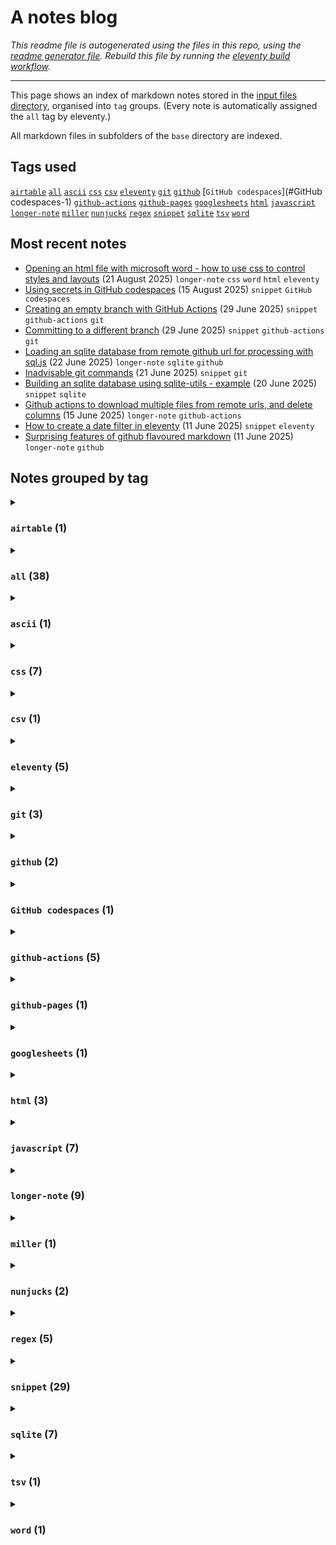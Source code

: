# A notes blog

_This readme file is autogenerated using the files in this repo, using the [readme generator file](/base/create-readme.md). Rebuild this file by running the [eleventy build workflow](https://github.com/aewshopping/repo-blog/actions/workflows/eleventy-build.yaml)._

---

This page shows an index of markdown notes stored in the [input files directory](/base/), organised into `tag` groups. (Every note is automatically assigned the `all` tag by eleventy.)

All markdown files in subfolders of the `base` directory are indexed.

## Tags used

[`airtable`](#airtable-1)&#8197;[`all`](#all-38)&#8197;[`ascii`](#ascii-1)&#8197;[`css`](#css-7)&#8197;[`csv`](#csv-1)&#8197;[`eleventy`](#eleventy-5)&#8197;[`git`](#git-3)&#8197;[`github`](#github-2)&#8197;[`GitHub codespaces`](#GitHub codespaces-1)&#8197;[`github-actions`](#github-actions-5)&#8197;[`github-pages`](#github-pages-1)&#8197;[`googlesheets`](#googlesheets-1)&#8197;[`html`](#html-3)&#8197;[`javascript`](#javascript-7)&#8197;[`longer-note`](#longer-note-9)&#8197;[`miller`](#miller-1)&#8197;[`nunjucks`](#nunjucks-2)&#8197;[`regex`](#regex-5)&#8197;[`snippet`](#snippet-29)&#8197;[`sqlite`](#sqlite-7)&#8197;[`tsv`](#tsv-1)&#8197;[`word`](#word-1)&#8197;

## Most recent notes
- [Opening an html file with microsoft word - how to use css to control styles and layouts](./base/notes/html-to-word.md) (21 August 2025) `longer-note` `css` `word` `html` `eleventy`
- [Using secrets in GitHub codespaces](./base/snippets/github-codespaces-secrets.md) (15 August 2025) `snippet` `GitHub codespaces`
- [Creating an empty branch with GitHub Actions](./base/snippets/orphan-branch.md) (29 June 2025) `snippet` `github-actions` `git`
- [Committing to a different branch](./base/snippets/commit-to-alt-branch.md) (29 June 2025) `snippet` `github-actions` `git`
- [Loading an sqlite database from remote github url for processing with sql.js](./base/notes/load-sqlite-from-gh.md) (22 June 2025) `longer-note` `sqlite` `github`
- [Inadvisable git commands](./base/snippets/inadvisable-git.md) (21 June 2025) `snippet` `git`
- [Building an sqlite database using sqlite-utils - example](./base/snippets/sqlite-utils-build-db-example.md) (20 June 2025) `snippet` `sqlite`
- [Github actions to download multiple files from remote urls, and delete columns](./base/notes/github-workflow-csv-tsv-manipulate.md) (15 June 2025) `longer-note` `github-actions`
- [How to create a date filter in eleventy](./base/snippets/eleventy-date-filter.md) (11 June 2025) `snippet` `eleventy`
- [Surprising features of github flavoured markdown](./base/notes/github-flavoured-markdown-surprises.md) (11 June 2025) `longer-note` `github`

## Notes grouped by tag

<details>
<summary>

### `airtable` (1)</summary>
- [Regex is implemented differently in different contexts](./base/snippets/regex-different-implementations.md) (11 January 2025) `snippet` `regex` `airtable`
---
</details>
<details>
<summary>

### `all` (38)</summary>
- [Opening an html file with microsoft word - how to use css to control styles and layouts](./base/notes/html-to-word.md) (21 August 2025) `longer-note` `css` `word` `html` `eleventy`
- [Using secrets in GitHub codespaces](./base/snippets/github-codespaces-secrets.md) (15 August 2025) `snippet` `GitHub codespaces`
- [Creating an empty branch with GitHub Actions](./base/snippets/orphan-branch.md) (29 June 2025) `snippet` `github-actions` `git`
- [Committing to a different branch](./base/snippets/commit-to-alt-branch.md) (29 June 2025) `snippet` `github-actions` `git`
- [Loading an sqlite database from remote github url for processing with sql.js](./base/notes/load-sqlite-from-gh.md) (22 June 2025) `longer-note` `sqlite` `github`
- [Inadvisable git commands](./base/snippets/inadvisable-git.md) (21 June 2025) `snippet` `git`
- [Building an sqlite database using sqlite-utils - example](./base/snippets/sqlite-utils-build-db-example.md) (20 June 2025) `snippet` `sqlite`
- [Github actions to download multiple files from remote urls, and delete columns](./base/notes/github-workflow-csv-tsv-manipulate.md) (15 June 2025) `longer-note` `github-actions`
- [How to create a date filter in eleventy](./base/snippets/eleventy-date-filter.md) (11 June 2025) `snippet` `eleventy`
- [Surprising features of github flavoured markdown](./base/notes/github-flavoured-markdown-surprises.md) (11 June 2025) `longer-note` `github`
- [How to commit files in GitHub actions](./base/snippets/commit-files-gh-actions.md) (10 June 2025) `snippet` `github-actions`
- [Drawing ASCII folder tree diagram](./base/snippets/create-folder-tree-in-ascii.md) (9 June 2025) `snippet` `ascii`
- [Render a list of all tags in eleventy](./base/notes/eleventy-iterate-tags.md) (8 June 2025) `longer-note` `eleventy` `nunjucks`
- [Auto generating an index readme file from files in a repo](./base/notes/eleventy-generate-readme-from-repo-files.md) (8 June 2025) `longer-note` `eleventy`
- [Loading Miller in github actions or codespaces terminal](./base/snippets/loading-miller-in-terminal-or-actions.md) (5 June 2025) `snippet` `miller` `github-actions`
- [How to serve static sites in GitHub pages](./base/notes/eleventy-github-pages-options.md) (5 May 2025) `longer-note` `github-pages`
- [css paragraph text height](./base/snippets/css-para-height.md) (31 March 2025) `snippet` `css`
- [focus-visible is a good way to register focus state](./base/snippets/focus-visible-for-focus.md) (30 January 2025) `snippet` `css`
- [Tweaking colour to some other colour in css](./base/snippets/css-tweak-colour.md) (30 January 2025) `snippet` `css`
- [Simple colour mode option in css with has selector](./base/snippets/simple-colour-mode-with-has-css.md) (28 January 2025) `snippet` `css`
- [How to set top left bottom right in css with one inset property](./base/snippets/inset-css-property.md) (27 January 2025) `snippet` `css`
- [How to style html details elements with css](./base/snippets/styling-details-element-css.md) (26 January 2025) `snippet` `css` `html`
- [matchAll output from javascript is like this](./base/snippets/matchall-array-output.md) (23 January 2025) `snippet` `regex` `javascript`
- [How to use regex to capture tags and taxonomies](./base/snippets/regex-get-tags-and-taxonomies.md) (21 January 2025) `snippet` `regex`
- [How to use &quot;For loops&quot; to access values in JavaScript object and arrays](./base/notes/loops-javascript-objects-and-arrays.md) (21 January 2025) `longer-note` `javascript`
- [How to find all instances of match pattern in regex using JavaScript](./base/snippets/find-all-match-regex.md) (20 January 2025) `snippet` `regex` `javascript`
- [How to output a json file from a raw json object with eleventy](./base/snippets/json-file-from-eleventy.md) (19 January 2025) `snippet` `eleventy` `nunjucks` `javascript`
- [How to us regex to wrap text paragraphs in &lt;p&gt; tags](./base/snippets/regex-wrap-para.md) (17 January 2025) `snippet` `regex` `javascript`
- [JavaScript find in string method returns -1 if no match found](./base/snippets/js-find-string-result.md) (15 January 2025) `snippet` `javascript`
- [You can select a random row from an sqlite table but there are faster and slower ways to do it](./base/snippets/select-random-row-sqlit.md) (14 January 2025) `snippet` `sqlite`
- [Links with text fragments can link to specific text on a webpage](./base/notes/html-text-frags.md) (13 January 2025) `longer-note` `html` `javascript`
- [Regex is implemented differently in different contexts](./base/snippets/regex-different-implementations.md) (11 January 2025) `snippet` `regex` `airtable`
- [You can use a map function together with lambda function in Googlesheets to apply a formula to every cell in an array](./base/snippets/googlesheets-lambda-function.md) (10 January 2025) `snippet` `googlesheets`
- [csv files cannot contain line breaks in a field entry](./base/snippets/csv-no-line-breaks-in-cell.md) (10 January 2025) `snippet` `csv` `tsv`
- [You can&#39;t change column names in a table in SQLite unless you have version greater than 3.25.0](./base/snippets/sqlite-rename-column-challenge.md) (9 January 2025) `snippet` `sqlite`
- [You can&#39;t change the type of a column in sqlite, you have to create a new table with the column type you want and copy it across](./base/snippets/sqlite-cant-change-column-type.md) (9 January 2025) `snippet` `sqlite`
- [There is no date type in SQLite](./base/snippets/sqlite-no-date-type.md) (8 January 2025) `snippet` `sqlite`
- [SQLite is loosely typed ie pretty much any type of data can go in any column](./base/snippets/sqlite-is-loosely-typed.md) (8 January 2025) `snippet` `sqlite`
---
</details>
<details>
<summary>

### `ascii` (1)</summary>
- [Drawing ASCII folder tree diagram](./base/snippets/create-folder-tree-in-ascii.md) (9 June 2025) `snippet` `ascii`
---
</details>
<details>
<summary>

### `css` (7)</summary>
- [Opening an html file with microsoft word - how to use css to control styles and layouts](./base/notes/html-to-word.md) (21 August 2025) `longer-note` `css` `word` `html` `eleventy`
- [css paragraph text height](./base/snippets/css-para-height.md) (31 March 2025) `snippet` `css`
- [focus-visible is a good way to register focus state](./base/snippets/focus-visible-for-focus.md) (30 January 2025) `snippet` `css`
- [Tweaking colour to some other colour in css](./base/snippets/css-tweak-colour.md) (30 January 2025) `snippet` `css`
- [Simple colour mode option in css with has selector](./base/snippets/simple-colour-mode-with-has-css.md) (28 January 2025) `snippet` `css`
- [How to set top left bottom right in css with one inset property](./base/snippets/inset-css-property.md) (27 January 2025) `snippet` `css`
- [How to style html details elements with css](./base/snippets/styling-details-element-css.md) (26 January 2025) `snippet` `css` `html`
---
</details>
<details>
<summary>

### `csv` (1)</summary>
- [csv files cannot contain line breaks in a field entry](./base/snippets/csv-no-line-breaks-in-cell.md) (10 January 2025) `snippet` `csv` `tsv`
---
</details>
<details>
<summary>

### `eleventy` (5)</summary>
- [Opening an html file with microsoft word - how to use css to control styles and layouts](./base/notes/html-to-word.md) (21 August 2025) `longer-note` `css` `word` `html` `eleventy`
- [How to create a date filter in eleventy](./base/snippets/eleventy-date-filter.md) (11 June 2025) `snippet` `eleventy`
- [Render a list of all tags in eleventy](./base/notes/eleventy-iterate-tags.md) (8 June 2025) `longer-note` `eleventy` `nunjucks`
- [Auto generating an index readme file from files in a repo](./base/notes/eleventy-generate-readme-from-repo-files.md) (8 June 2025) `longer-note` `eleventy`
- [How to output a json file from a raw json object with eleventy](./base/snippets/json-file-from-eleventy.md) (19 January 2025) `snippet` `eleventy` `nunjucks` `javascript`
---
</details>
<details>
<summary>

### `git` (3)</summary>
- [Creating an empty branch with GitHub Actions](./base/snippets/orphan-branch.md) (29 June 2025) `snippet` `github-actions` `git`
- [Committing to a different branch](./base/snippets/commit-to-alt-branch.md) (29 June 2025) `snippet` `github-actions` `git`
- [Inadvisable git commands](./base/snippets/inadvisable-git.md) (21 June 2025) `snippet` `git`
---
</details>
<details>
<summary>

### `github` (2)</summary>
- [Loading an sqlite database from remote github url for processing with sql.js](./base/notes/load-sqlite-from-gh.md) (22 June 2025) `longer-note` `sqlite` `github`
- [Surprising features of github flavoured markdown](./base/notes/github-flavoured-markdown-surprises.md) (11 June 2025) `longer-note` `github`
---
</details>
<details>
<summary>

### `GitHub codespaces` (1)</summary>
- [Using secrets in GitHub codespaces](./base/snippets/github-codespaces-secrets.md) (15 August 2025) `snippet` `GitHub codespaces`
---
</details>
<details>
<summary>

### `github-actions` (5)</summary>
- [Creating an empty branch with GitHub Actions](./base/snippets/orphan-branch.md) (29 June 2025) `snippet` `github-actions` `git`
- [Committing to a different branch](./base/snippets/commit-to-alt-branch.md) (29 June 2025) `snippet` `github-actions` `git`
- [Github actions to download multiple files from remote urls, and delete columns](./base/notes/github-workflow-csv-tsv-manipulate.md) (15 June 2025) `longer-note` `github-actions`
- [How to commit files in GitHub actions](./base/snippets/commit-files-gh-actions.md) (10 June 2025) `snippet` `github-actions`
- [Loading Miller in github actions or codespaces terminal](./base/snippets/loading-miller-in-terminal-or-actions.md) (5 June 2025) `snippet` `miller` `github-actions`
---
</details>
<details>
<summary>

### `github-pages` (1)</summary>
- [How to serve static sites in GitHub pages](./base/notes/eleventy-github-pages-options.md) (5 May 2025) `longer-note` `github-pages`
---
</details>
<details>
<summary>

### `googlesheets` (1)</summary>
- [You can use a map function together with lambda function in Googlesheets to apply a formula to every cell in an array](./base/snippets/googlesheets-lambda-function.md) (10 January 2025) `snippet` `googlesheets`
---
</details>
<details>
<summary>

### `html` (3)</summary>
- [Opening an html file with microsoft word - how to use css to control styles and layouts](./base/notes/html-to-word.md) (21 August 2025) `longer-note` `css` `word` `html` `eleventy`
- [How to style html details elements with css](./base/snippets/styling-details-element-css.md) (26 January 2025) `snippet` `css` `html`
- [Links with text fragments can link to specific text on a webpage](./base/notes/html-text-frags.md) (13 January 2025) `longer-note` `html` `javascript`
---
</details>
<details>
<summary>

### `javascript` (7)</summary>
- [matchAll output from javascript is like this](./base/snippets/matchall-array-output.md) (23 January 2025) `snippet` `regex` `javascript`
- [How to use &quot;For loops&quot; to access values in JavaScript object and arrays](./base/notes/loops-javascript-objects-and-arrays.md) (21 January 2025) `longer-note` `javascript`
- [How to find all instances of match pattern in regex using JavaScript](./base/snippets/find-all-match-regex.md) (20 January 2025) `snippet` `regex` `javascript`
- [How to output a json file from a raw json object with eleventy](./base/snippets/json-file-from-eleventy.md) (19 January 2025) `snippet` `eleventy` `nunjucks` `javascript`
- [How to us regex to wrap text paragraphs in &lt;p&gt; tags](./base/snippets/regex-wrap-para.md) (17 January 2025) `snippet` `regex` `javascript`
- [JavaScript find in string method returns -1 if no match found](./base/snippets/js-find-string-result.md) (15 January 2025) `snippet` `javascript`
- [Links with text fragments can link to specific text on a webpage](./base/notes/html-text-frags.md) (13 January 2025) `longer-note` `html` `javascript`
---
</details>
<details>
<summary>

### `longer-note` (9)</summary>
- [Opening an html file with microsoft word - how to use css to control styles and layouts](./base/notes/html-to-word.md) (21 August 2025) `longer-note` `css` `word` `html` `eleventy`
- [Loading an sqlite database from remote github url for processing with sql.js](./base/notes/load-sqlite-from-gh.md) (22 June 2025) `longer-note` `sqlite` `github`
- [Github actions to download multiple files from remote urls, and delete columns](./base/notes/github-workflow-csv-tsv-manipulate.md) (15 June 2025) `longer-note` `github-actions`
- [Surprising features of github flavoured markdown](./base/notes/github-flavoured-markdown-surprises.md) (11 June 2025) `longer-note` `github`
- [Render a list of all tags in eleventy](./base/notes/eleventy-iterate-tags.md) (8 June 2025) `longer-note` `eleventy` `nunjucks`
- [Auto generating an index readme file from files in a repo](./base/notes/eleventy-generate-readme-from-repo-files.md) (8 June 2025) `longer-note` `eleventy`
- [How to serve static sites in GitHub pages](./base/notes/eleventy-github-pages-options.md) (5 May 2025) `longer-note` `github-pages`
- [How to use &quot;For loops&quot; to access values in JavaScript object and arrays](./base/notes/loops-javascript-objects-and-arrays.md) (21 January 2025) `longer-note` `javascript`
- [Links with text fragments can link to specific text on a webpage](./base/notes/html-text-frags.md) (13 January 2025) `longer-note` `html` `javascript`
---
</details>
<details>
<summary>

### `miller` (1)</summary>
- [Loading Miller in github actions or codespaces terminal](./base/snippets/loading-miller-in-terminal-or-actions.md) (5 June 2025) `snippet` `miller` `github-actions`
---
</details>
<details>
<summary>

### `nunjucks` (2)</summary>
- [Render a list of all tags in eleventy](./base/notes/eleventy-iterate-tags.md) (8 June 2025) `longer-note` `eleventy` `nunjucks`
- [How to output a json file from a raw json object with eleventy](./base/snippets/json-file-from-eleventy.md) (19 January 2025) `snippet` `eleventy` `nunjucks` `javascript`
---
</details>
<details>
<summary>

### `regex` (5)</summary>
- [matchAll output from javascript is like this](./base/snippets/matchall-array-output.md) (23 January 2025) `snippet` `regex` `javascript`
- [How to use regex to capture tags and taxonomies](./base/snippets/regex-get-tags-and-taxonomies.md) (21 January 2025) `snippet` `regex`
- [How to find all instances of match pattern in regex using JavaScript](./base/snippets/find-all-match-regex.md) (20 January 2025) `snippet` `regex` `javascript`
- [How to us regex to wrap text paragraphs in &lt;p&gt; tags](./base/snippets/regex-wrap-para.md) (17 January 2025) `snippet` `regex` `javascript`
- [Regex is implemented differently in different contexts](./base/snippets/regex-different-implementations.md) (11 January 2025) `snippet` `regex` `airtable`
---
</details>
<details>
<summary>

### `snippet` (29)</summary>
- [Using secrets in GitHub codespaces](./base/snippets/github-codespaces-secrets.md) (15 August 2025) `snippet` `GitHub codespaces`
- [Creating an empty branch with GitHub Actions](./base/snippets/orphan-branch.md) (29 June 2025) `snippet` `github-actions` `git`
- [Committing to a different branch](./base/snippets/commit-to-alt-branch.md) (29 June 2025) `snippet` `github-actions` `git`
- [Inadvisable git commands](./base/snippets/inadvisable-git.md) (21 June 2025) `snippet` `git`
- [Building an sqlite database using sqlite-utils - example](./base/snippets/sqlite-utils-build-db-example.md) (20 June 2025) `snippet` `sqlite`
- [How to create a date filter in eleventy](./base/snippets/eleventy-date-filter.md) (11 June 2025) `snippet` `eleventy`
- [How to commit files in GitHub actions](./base/snippets/commit-files-gh-actions.md) (10 June 2025) `snippet` `github-actions`
- [Drawing ASCII folder tree diagram](./base/snippets/create-folder-tree-in-ascii.md) (9 June 2025) `snippet` `ascii`
- [Loading Miller in github actions or codespaces terminal](./base/snippets/loading-miller-in-terminal-or-actions.md) (5 June 2025) `snippet` `miller` `github-actions`
- [css paragraph text height](./base/snippets/css-para-height.md) (31 March 2025) `snippet` `css`
- [focus-visible is a good way to register focus state](./base/snippets/focus-visible-for-focus.md) (30 January 2025) `snippet` `css`
- [Tweaking colour to some other colour in css](./base/snippets/css-tweak-colour.md) (30 January 2025) `snippet` `css`
- [Simple colour mode option in css with has selector](./base/snippets/simple-colour-mode-with-has-css.md) (28 January 2025) `snippet` `css`
- [How to set top left bottom right in css with one inset property](./base/snippets/inset-css-property.md) (27 January 2025) `snippet` `css`
- [How to style html details elements with css](./base/snippets/styling-details-element-css.md) (26 January 2025) `snippet` `css` `html`
- [matchAll output from javascript is like this](./base/snippets/matchall-array-output.md) (23 January 2025) `snippet` `regex` `javascript`
- [How to use regex to capture tags and taxonomies](./base/snippets/regex-get-tags-and-taxonomies.md) (21 January 2025) `snippet` `regex`
- [How to find all instances of match pattern in regex using JavaScript](./base/snippets/find-all-match-regex.md) (20 January 2025) `snippet` `regex` `javascript`
- [How to output a json file from a raw json object with eleventy](./base/snippets/json-file-from-eleventy.md) (19 January 2025) `snippet` `eleventy` `nunjucks` `javascript`
- [How to us regex to wrap text paragraphs in &lt;p&gt; tags](./base/snippets/regex-wrap-para.md) (17 January 2025) `snippet` `regex` `javascript`
- [JavaScript find in string method returns -1 if no match found](./base/snippets/js-find-string-result.md) (15 January 2025) `snippet` `javascript`
- [You can select a random row from an sqlite table but there are faster and slower ways to do it](./base/snippets/select-random-row-sqlit.md) (14 January 2025) `snippet` `sqlite`
- [Regex is implemented differently in different contexts](./base/snippets/regex-different-implementations.md) (11 January 2025) `snippet` `regex` `airtable`
- [You can use a map function together with lambda function in Googlesheets to apply a formula to every cell in an array](./base/snippets/googlesheets-lambda-function.md) (10 January 2025) `snippet` `googlesheets`
- [csv files cannot contain line breaks in a field entry](./base/snippets/csv-no-line-breaks-in-cell.md) (10 January 2025) `snippet` `csv` `tsv`
- [You can&#39;t change column names in a table in SQLite unless you have version greater than 3.25.0](./base/snippets/sqlite-rename-column-challenge.md) (9 January 2025) `snippet` `sqlite`
- [You can&#39;t change the type of a column in sqlite, you have to create a new table with the column type you want and copy it across](./base/snippets/sqlite-cant-change-column-type.md) (9 January 2025) `snippet` `sqlite`
- [There is no date type in SQLite](./base/snippets/sqlite-no-date-type.md) (8 January 2025) `snippet` `sqlite`
- [SQLite is loosely typed ie pretty much any type of data can go in any column](./base/snippets/sqlite-is-loosely-typed.md) (8 January 2025) `snippet` `sqlite`
---
</details>
<details>
<summary>

### `sqlite` (7)</summary>
- [Loading an sqlite database from remote github url for processing with sql.js](./base/notes/load-sqlite-from-gh.md) (22 June 2025) `longer-note` `sqlite` `github`
- [Building an sqlite database using sqlite-utils - example](./base/snippets/sqlite-utils-build-db-example.md) (20 June 2025) `snippet` `sqlite`
- [You can select a random row from an sqlite table but there are faster and slower ways to do it](./base/snippets/select-random-row-sqlit.md) (14 January 2025) `snippet` `sqlite`
- [You can&#39;t change column names in a table in SQLite unless you have version greater than 3.25.0](./base/snippets/sqlite-rename-column-challenge.md) (9 January 2025) `snippet` `sqlite`
- [You can&#39;t change the type of a column in sqlite, you have to create a new table with the column type you want and copy it across](./base/snippets/sqlite-cant-change-column-type.md) (9 January 2025) `snippet` `sqlite`
- [There is no date type in SQLite](./base/snippets/sqlite-no-date-type.md) (8 January 2025) `snippet` `sqlite`
- [SQLite is loosely typed ie pretty much any type of data can go in any column](./base/snippets/sqlite-is-loosely-typed.md) (8 January 2025) `snippet` `sqlite`
---
</details>
<details>
<summary>

### `tsv` (1)</summary>
- [csv files cannot contain line breaks in a field entry](./base/snippets/csv-no-line-breaks-in-cell.md) (10 January 2025) `snippet` `csv` `tsv`
---
</details>
<details>
<summary>

### `word` (1)</summary>
- [Opening an html file with microsoft word - how to use css to control styles and layouts](./base/notes/html-to-word.md) (21 August 2025) `longer-note` `css` `word` `html` `eleventy`
---
</details>
